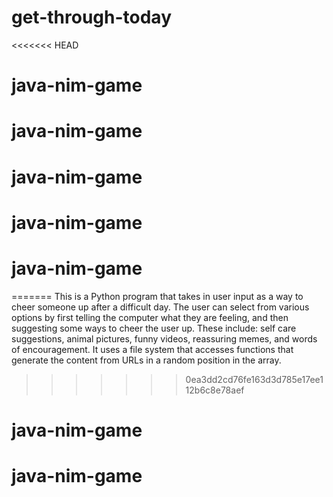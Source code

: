 # get-through-today
<<<<<<< HEAD
# java-nim-game
# java-nim-game
# java-nim-game
# java-nim-game
# java-nim-game
=======
This is a Python program that takes in user input as a way to cheer someone up after a difficult day. The user can select from various options by first telling the computer what they are feeling, and then suggesting some ways to cheer the user up. These include: self care suggestions, animal pictures, funny videos, reassuring memes, and words of encouragement. It uses a file system that accesses functions that generate the content from URLs in a random position in the array. 
>>>>>>> 0ea3dd2cd76fe163d3d785e17ee112b6c8e78aef
# java-nim-game
# java-nim-game
